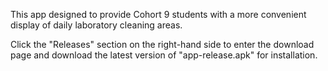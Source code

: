 This app designed to provide Cohort 9 students with a more convenient display of daily laboratory cleaning areas.

Click the "Releases" section on the right-hand side to enter the download page and download the latest version of "app-release.apk" for installation.
